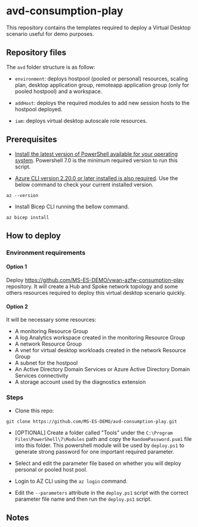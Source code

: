 # avd-consumption-play

This repository contains the templates required to deploy a Virtual Desktop scenario useful for demo purposes. 

## Repository files

The `avd` folder structure is as follow:

- `environment`: deploys hostpool (pooled or personal) resources, scaling plan, desktop application group, remoteapp application group (only for pooled hostpool) and a workspace.

- `addHost`: deploys the required modules to add new session hosts to the hostpool deployed.

- `iam`: deploys virtual desktop autoscale role resources.

## Prerequisites

* [Install the latest version of PowerShell available for your operating system](https://docs.microsoft.com/en-us/powershell/scripting/install/installing-powershell?view=powershell-7.2). Powershell 7.0 is the minimum required version to run this script.

* [Azure CLI version 2.20.0 or later installed is also required](https://docs.microsoft.com/en-us/cli/azure/install-azure-cli?view=azure-cli-latest). Use the below command to check your current installed version.

``` shell
az --version
```

* Install Bicep CLI running the bellow command.

``` shell
az bicep install
```

## How to deploy

### Environment requirements

#### Option 1
Deploy https://github.com/MS-ES-DEMO/vwan-azfw-consumption-play repository. It will create a Hub and Spoke network topology and some others resources required to deploy this virtual desktop scenario quickly.

#### Option 2

It will be necessary some resources:
- A monitoring Resource Group 
- A log Analytics workspace created in the monitoring Resource Group
- A network Resource Group
- A vnet for virtual desktop workloads created in the network Resource Group
- A subnet for the hostpool 
- An Active Directory Domain Services or Azure Active Directory Domain Services connectivity
- A storage account used by the diagnostics extension 

### Steps

* Clone this repo:

``` shell   
git clone https://github.com/MS-ES-DEMO/avd-consumption-play.git
```

* [OPTIONAL] Create a folder called "Tools" under the `C:\Program Files\PowerShell\7\Modules` path and copy the `RandomPassword.psm1` file into this folder. This powershell module will be used by `deploy.ps1` to generate strong password for one important required parameter.

* Select and edit the parameter file based on whether you will deploy personal or pooled host pool.

* Login to AZ CLI using the `az login` command.

* Edit the `--parameters` attribute in the `deploy.ps1` script with the correct parameter file name and then run the `deploy.ps1` script.

## Notes

